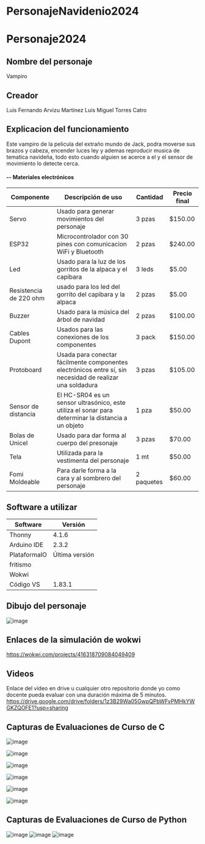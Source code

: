 # PersonajeNavidenio2024

# Personaje2024
## Nombre del personaje
Vampiro
## Creador
Luis Fernando Arvizu Martínez
Luis Miguel Torres Catro
## Explicacion del funcionamiento
Este vampiro de la pelicula del extraño mundo de Jack, podra moverse sus brazos y cabeza, encender luces ley y ademas reproducir musica de tematica navideña,
todo esto cuando alguien se acerce a el y el sensor de movimiento lo detecte cerca. 

#### -- Materiales electrónicos
| Componente | Descripción de uso | Cantidad | Precio final |
|--------------|--------------|--------------|--------------|
| Servo | Usado para generar movimientos del personaje | 3 pzas | $150.00 |
| ESP32 | Microcontrolador con 30 pines con comunicacion WiFi y Bluetooth| 2 pzas | $240.00 |
| Led | Usado para la luz de los gorritos de la alpaca y el capibara | 3 leds | $5.00 |
| Resistencia de 220 ohm | usado para los led del gorrito del capibara y la alpaca | 2 pzas | $5.00 |
| Buzzer | Usado para la música del árbol de navidad | 2 pzas | $100.00 |
| Cables Dupont | Usados para las conexiones de los componentes | 3 pack | $150.00 |
| Protoboard | Usada para conectar fácilmente componentes electrónicos entre sí, sin necesidad de realizar una soldadura | 3 pzas | $105.00 |
| Sensor de distancia | El HC-SR04 es un sensor ultrasónico, este utiliza el sonar para determinar la distancia a un objeto | 1 pza | $50.00 |
| Bolas de Unicel | Usado para dar forma al cuerpo del presonaje | 3 pzas | $70.00 |
| Tela | Utilizada para la vestimenta del personaje | 1 mt | $50.00 |
| Fomi Moldeable | Para darle forma a la cara y al sombrero del personaje | 2 paquetes | $60.00 |



## Software a utilizar
|Software|Versión|
|--|--|
|Thonny|4.1.6|
|Arduino IDE|2.3.2|
|PlataformaIO|Última versión|
|fritismo||
|Wokwi||
|Código VS|1.83.1|

## Dibujo del personaje
![image](https://github.com/user-attachments/assets/9dccb8e5-5c92-4ff0-990b-d4adda0aec97)


## Enlaces de la simulación de wokwi
https://wokwi.com/projects/416318709084049409

## Videos
Enlace del vídeo en drive u cualquier otro repositorio donde yo como docente pueda evaluar con una duración máxima de 5 minutos.
https://drive.google.com/drive/folders/1z3B29Wa05GwpQPbWFvPMHkYWGKZQOFE1?usp=sharing

## Capturas de Evaluaciones de Curso de C
![image](https://github.com/user-attachments/assets/1636e842-ef3e-4bf3-acfc-a57dc77a6d0b)

![image](https://github.com/user-attachments/assets/279b05d3-df53-4483-9806-63bf8262a406)

![image](https://github.com/user-attachments/assets/e37eca82-67c7-41f0-8431-2e33041fd6d3)

![image](https://github.com/user-attachments/assets/a2375d54-0b86-4c10-a34f-936174974fd2)

![image](https://github.com/user-attachments/assets/4a7561e2-26ed-4599-81f4-4003eb72c3ec)

![image](https://github.com/user-attachments/assets/0cfeda79-9c04-4029-b533-ee73a10afe0e)

## Capturas de Evaluaciones de Curso de Python
![image](https://github.com/user-attachments/assets/e0ffe5aa-c0c6-4497-a9b1-23b4b662f6c8)
![image](https://github.com/user-attachments/assets/b43104dd-bf70-4af4-9603-f7e2614e8761)
![image](https://github.com/user-attachments/assets/c001676c-16ab-497d-b2ed-fbc5af140902)




